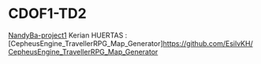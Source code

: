 # CDOF1-TD2

[NandyBa-project1](https://github.com/Decentralized-System/CDOF1-TD2)
Kerian HUERTAS : [CepheusEngine_TravellerRPG_Map_Generator]https://github.com/EsilvKH/CepheusEngine_TravellerRPG_Map_Generator
